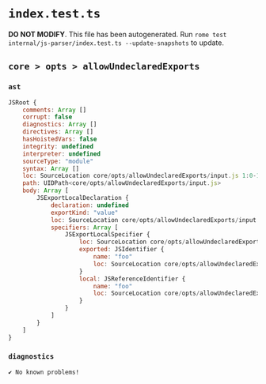 # `index.test.ts`

**DO NOT MODIFY**. This file has been autogenerated. Run `rome test internal/js-parser/index.test.ts --update-snapshots` to update.

## `core > opts > allowUndeclaredExports`

### `ast`

```javascript
JSRoot {
	comments: Array []
	corrupt: false
	diagnostics: Array []
	directives: Array []
	hasHoistedVars: false
	integrity: undefined
	interpreter: undefined
	sourceType: "module"
	syntax: Array []
	loc: SourceLocation core/opts/allowUndeclaredExports/input.js 1:0-1:15
	path: UIDPath<core/opts/allowUndeclaredExports/input.js>
	body: Array [
		JSExportLocalDeclaration {
			declaration: undefined
			exportKind: "value"
			loc: SourceLocation core/opts/allowUndeclaredExports/input.js 1:0-1:15
			specifiers: Array [
				JSExportLocalSpecifier {
					loc: SourceLocation core/opts/allowUndeclaredExports/input.js 1:9-1:12
					exported: JSIdentifier {
						name: "foo"
						loc: SourceLocation core/opts/allowUndeclaredExports/input.js 1:9-1:12 (foo)
					}
					local: JSReferenceIdentifier {
						name: "foo"
						loc: SourceLocation core/opts/allowUndeclaredExports/input.js 1:9-1:12 (foo)
					}
				}
			]
		}
	]
}
```

### `diagnostics`

```
✔ No known problems!

```
